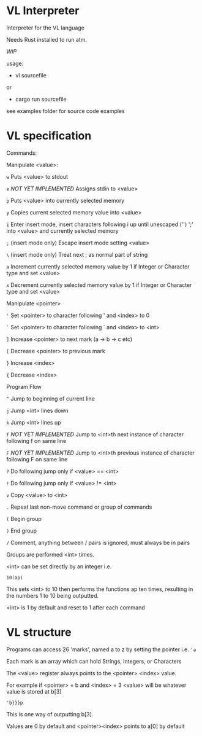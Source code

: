 # VL Interpreter
Interpreter for the VL language

Needs Rust installed to run atm.

*WIP*

usage:

- vl sourcefile

or

- cargo run sourcefile

see examples folder for source code examples

# VL specification

Commands:

Manipulate \<value>:

`w` Puts \<value> to stdout

`e` *NOT YET IMPLEMENTED* Assigns stdin to \<value>

`p` Puts \<value> into currently selected memory

`y` Copies current selected memory value into \<value>

`i` Enter insert mode, insert characters following i up until unescaped ('\') ';' into \<value> and currently selected memory

`;` (insert mode only) Escape insert mode setting \<value>

`\` (insert mode only) Treat next ; as normal part of string

`a` Increment currently selected memory value by 1 if Integer or Character type and set \<value>

`x` Decrement currently selected memory value by 1 if Integer or Character type and set \<value>

Manipulate \<pointer>

`'` Set \<pointer> to character following ' and \<index> to 0

`` ` `` Set \<pointer> to character following \` and \<index> to \<int>

`]` Increase \<pointer> to next mark (a -> b -> c etc)

`[` Decrease \<pointer> to previous mark

`}` Increase \<index>

`{` Decrease \<index>

Program Flow

`^` Jump to beginning of current line

`j` Jump \<int> lines down

`k` Jump \<int> lines up

`f` *NOT YET IMPLEMENTED* Jump to \<int>th next instance of character following f on same line

`F` *NOT YET IMPLEMENTED* Jump to \<int>th previous instance of character following F on same line

`?` Do following jump only if \<value> == \<int>

`!` Do following jump only if \<value> != \<int>

`v` Copy \<value> to \<int>

`.` Repeat last non-move command or group of commands

`(` Begin group

`)` End group

`/` Comment, anything between / pairs is ignored, must always be in pairs

Groups are performed \<int> times.

\<int> can be set directly by an integer i.e.

`10(ap)`

This sets \<int> to 10 then performs the functions ap ten times, resulting in the numbers 1 to 10 being outputted.

\<int> is 1 by default and reset to 1 after each command


# VL structure

Programs can access 26 'marks', named a to z by setting the pointer i.e. `'a`

Each mark is an array which can hold Strings, Integers, or Characters

The \<value> register always points to the \<pointer> \<index> value.

For example if \<pointer> = b and \<index> = 3 \<value> will be whatever value is stored at b[3]

`'b}}}p`

This is one way of outputting b[3].

Values are 0 by default and \<pointer>\<index> points to a[0] by default
